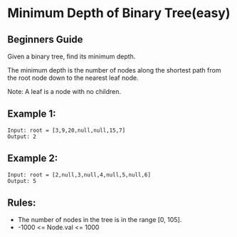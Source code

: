 # Minimum Depth of Binary Tree(easy)

## Beginners Guide

Given a binary tree, find its minimum depth.

The minimum depth is the number of nodes along the shortest path from the root node down to the nearest leaf node.

Note: A leaf is a node with no children.


Example 1:
---
```go=
Input: root = [3,9,20,null,null,15,7]
Output: 2
```

Example 2:
---
```go=
Input: root = [2,null,3,null,4,null,5,null,6]
Output: 5
```

Rules:
---
* The number of nodes in the tree is in the range [0, 105].
* -1000 <= Node.val <= 1000